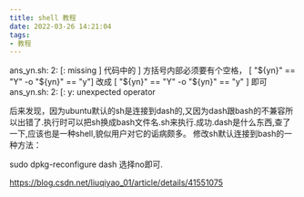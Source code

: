 ```yaml
---
title: shell 教程
date: 2022-03-26 14:21:04
tags:
- 教程
---
```


ans_yn.sh: 2: [: missing ]
代码中的 ] 方括号内部必须要有个空格， [ "${yn}" == "Y" -o "${yn}" == "y"] 改成  [ "${yn}" == "Y" -o "${yn}" == "y" ] 即可
ans_yn.sh: 2: [: y: unexpected operator


后来发现，因为ubuntu默认的sh是连接到dash的,又因为dash跟bash的不兼容所以出错了.执行时可以把sh换成bash文件名.sh来执行.成功.dash是什么东西,查了一下,应该也是一种shell,貌似用户对它的诟病颇多。
修改sh默认连接到bash的一种方法：


sudo dpkg-reconfigure dash
选择no即可.



https://blog.csdn.net/liuqiyao_01/article/details/41551075